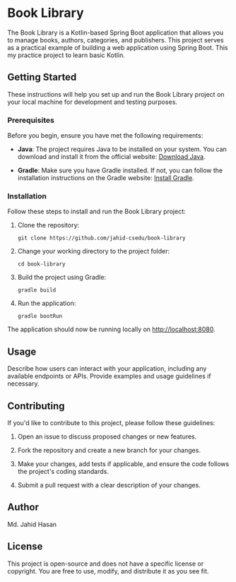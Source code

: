 # Book Library

The Book Library is a Kotlin-based Spring Boot application that allows you to manage books, authors, categories, and publishers. This project serves as a practical example of building a web application using Spring Boot. This my practice project to learn basic Kotlin.

## Getting Started

These instructions will help you set up and run the Book Library project on your local machine for development and testing purposes.

### Prerequisites

Before you begin, ensure you have met the following requirements:

- **Java**: The project requires Java to be installed on your system. You can download and install it from the official website: [Download Java](https://www.oracle.com/java/technologies/javase-downloads.html).

- **Gradle**: Make sure you have Gradle installed. If not, you can follow the installation instructions on the Gradle website: [Install Gradle](https://gradle.org/install/).

### Installation

Follow these steps to install and run the Book Library project:

1. Clone the repository:

    ```shell
    git clone https://github.com/jahid-csedu/book-library
    ```

2. Change your working directory to the project folder:

    ```shell
    cd book-library
    ```

3. Build the project using Gradle:

    ```shell
    gradle build
    ```

4. Run the application:

    ```shell
    gradle bootRun
    ```

The application should now be running locally on [http://localhost:8080](http://localhost:8080).

## Usage

Describe how users can interact with your application, including any available endpoints or APIs. Provide examples and usage guidelines if necessary.

## Contributing

If you'd like to contribute to this project, please follow these guidelines:

1. Open an issue to discuss proposed changes or new features.

2. Fork the repository and create a new branch for your changes.

3. Make your changes, add tests if applicable, and ensure the code follows the project's coding standards.

4. Submit a pull request with a clear description of your changes.

## Author

Md. Jahid Hasan

## License

This project is open-source and does not have a specific license or copyright. You are free to use, modify, and distribute it as you see fit.
